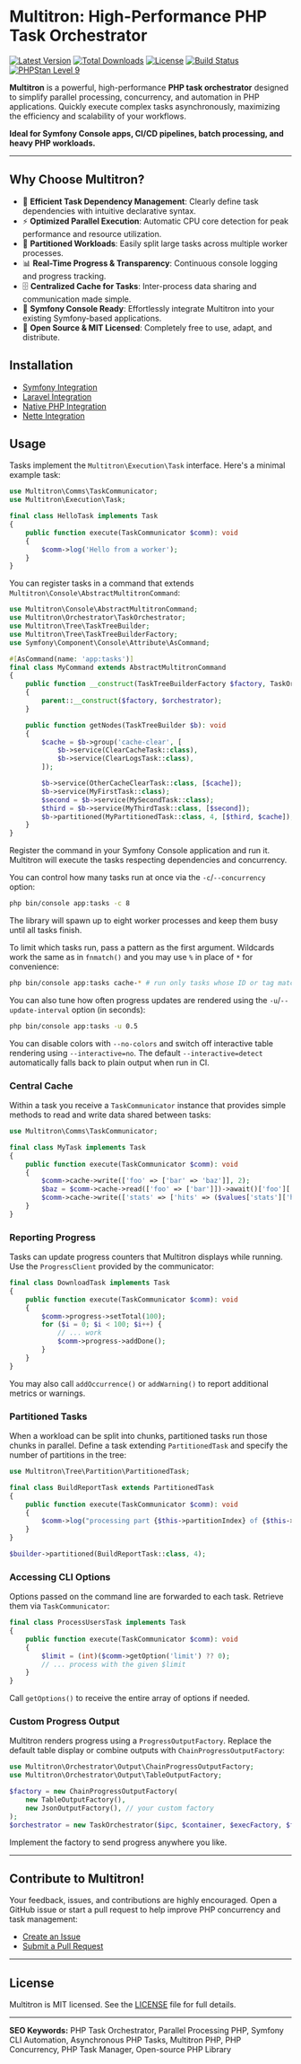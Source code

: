 # Multitron: High-Performance PHP Task Orchestrator

[![Latest Version](https://img.shields.io/packagist/v/riki137/multitron.svg?style=flat-square)](https://packagist.org/packages/riki137/multitron)
[![Total Downloads](https://img.shields.io/packagist/dt/riki137/multitron.svg?style=flat-square)](https://packagist.org/packages/riki137/multitron)
[![License](https://img.shields.io/badge/license-MIT-brightgreen.svg?style=flat-square)](LICENSE)
[![Build Status](https://img.shields.io/github/actions/workflow/status/riki137/multitron/ci.yml?branch=master&style=flat-square)](https://github.com/riki137/multitron/actions?query=workflow%3Aci+branch%3Amaster)
[![PHPStan Level 9](https://img.shields.io/badge/PHPStan-level%209-brightgreen.svg?style=flat-square)](https://github.com/phpstan/phpstan)

**Multitron** is a powerful, high-performance **PHP task orchestrator** designed to simplify parallel processing, concurrency, and automation in PHP applications. Quickly execute complex tasks asynchronously, maximizing the efficiency and scalability of your workflows.

**Ideal for Symfony Console apps, CI/CD pipelines, batch processing, and heavy PHP workloads.**

---

## Why Choose Multitron?

* 🔄 **Efficient Task Dependency Management**: Clearly define task dependencies with intuitive declarative syntax.
* ⚡ **Optimized Parallel Execution**: Automatic CPU core detection for peak performance and resource utilization.
* 🧩 **Partitioned Workloads**: Easily split large tasks across multiple worker processes.
* 📊 **Real-Time Progress & Transparency**: Continuous console logging and progress tracking.
* 🗄️ **Centralized Cache for Tasks**: Inter-process data sharing and communication made simple.
* 🔌 **Symfony Console Ready**: Effortlessly integrate Multitron into your existing Symfony-based applications.
* 📄 **Open Source & MIT Licensed**: Completely free to use, adapt, and distribute.

## Installation

* [Symfony Integration](src/Bridge/Symfony/README.md)
* [Laravel Integration](src/Bridge/Laravel/README.md)
* [Native PHP Integration](src/Bridge/Native/README.md)
* [Nette Integration](src/Bridge/Nette/README.md)

## Usage

Tasks implement the `Multitron\Execution\Task` interface. Here's a minimal example task:

```php
use Multitron\Comms\TaskCommunicator;
use Multitron\Execution\Task;

final class HelloTask implements Task
{
    public function execute(TaskCommunicator $comm): void
    {
        $comm->log('Hello from a worker');
    }
}
```


You can register tasks in a command that extends `Multitron\Console\AbstractMultitronCommand`:

```php
use Multitron\Console\AbstractMultitronCommand;
use Multitron\Orchestrator\TaskOrchestrator;
use Multitron\Tree\TaskTreeBuilder;
use Multitron\Tree\TaskTreeBuilderFactory;
use Symfony\Component\Console\Attribute\AsCommand;

#[AsCommand(name: 'app:tasks')]
final class MyCommand extends AbstractMultitronCommand
{
    public function __construct(TaskTreeBuilderFactory $factory, TaskOrchestrator $orchestrator)
    {
        parent::__construct($factory, $orchestrator);
    }

    public function getNodes(TaskTreeBuilder $b): void
    {
        $cache = $b->group('cache-clear', [
            $b->service(ClearCacheTask::class),
            $b->service(ClearLogsTask::class),
        ]);

        $b->service(OtherCacheClearTask::class, [$cache]);
        $b->service(MyFirstTask::class);
        $second = $b->service(MySecondTask::class);
        $third = $b->service(MyThirdTask::class, [$second]);
        $b->partitioned(MyPartitionedTask::class, 4, [$third, $cache]);
    }
}
```

Register the command in your Symfony Console application and run it. Multitron will execute the tasks respecting dependencies and concurrency.

You can control how many tasks run at once via the `-c`/`--concurrency` option:

```bash
php bin/console app:tasks -c 8
```

The library will spawn up to eight worker processes and keep them busy until all tasks finish.

To limit which tasks run, pass a pattern as the first argument. Wildcards work the same as in `fnmatch()` and you may use `%` in place of `*` for convenience:

```bash
php bin/console app:tasks cache-* # run only tasks whose ID or tag matches "cache-*"
```

You can also tune how often progress updates are rendered using the `-u`/`--update-interval` option (in seconds):

```bash
php bin/console app:tasks -u 0.5
```

You can disable colors with `--no-colors` and switch off interactive table rendering using `--interactive=no`. The default `--interactive=detect` automatically falls back to plain output when run in CI.

### Central Cache

Within a task you receive a `TaskCommunicator` instance that provides simple methods to read and write data shared between tasks:

```php
use Multitron\Comms\TaskCommunicator;

final class MyTask implements Task
{
    public function execute(TaskCommunicator $comm): void
    {
        $comm->cache->write(['foo' => ['bar' => 'baz']], 2);
        $baz = $comm->cache->read(['foo' => ['bar']])->await()['foo']['bar']; // baz
        $comm->cache->write(['stats' => ['hits' => ($values['stats']['hits'] ?? 0) + 1]], 2);
    }
}
```

### Reporting Progress

Tasks can update progress counters that Multitron displays while running. Use
the `ProgressClient` provided by the communicator:

```php
final class DownloadTask implements Task
{
    public function execute(TaskCommunicator $comm): void
    {
        $comm->progress->setTotal(100);
        for ($i = 0; $i < 100; $i++) {
            // ... work
            $comm->progress->addDone();
        }
    }
}
```

You may also call `addOccurrence()` or `addWarning()` to report additional
metrics or warnings.

### Partitioned Tasks

When a workload can be split into chunks, partitioned tasks run those chunks in parallel. Define a task extending `PartitionedTask` and specify the number of partitions in the tree:

```php
use Multitron\Tree\Partition\PartitionedTask;

final class BuildReportTask extends PartitionedTask
{
    public function execute(TaskCommunicator $comm): void
    {
        $comm->log("processing part {$this->partitionIndex} of {$this->partitionCount}");
    }
}

$builder->partitioned(BuildReportTask::class, 4);
```

### Accessing CLI Options

Options passed on the command line are forwarded to each task. Retrieve them via
`TaskCommunicator`:

```php
final class ProcessUsersTask implements Task
{
    public function execute(TaskCommunicator $comm): void
    {
        $limit = (int)($comm->getOption('limit') ?? 0);
        // ... process with the given $limit
    }
}
```

Call `getOptions()` to receive the entire array of options if needed.


### Custom Progress Output

Multitron renders progress using a `ProgressOutputFactory`. Replace the default table display or combine outputs with `ChainProgressOutputFactory`:

```php
use Multitron\Orchestrator\Output\ChainProgressOutputFactory;
use Multitron\Orchestrator\Output\TableOutputFactory;

$factory = new ChainProgressOutputFactory(
    new TableOutputFactory(),
    new JsonOutputFactory(), // your custom factory
);
$orchestrator = new TaskOrchestrator($ipc, $container, $execFactory, $factory, $handlerFactory);
```

Implement the factory to send progress anywhere you like.

---

## Contribute to Multitron!

Your feedback, issues, and contributions are highly encouraged. Open a GitHub issue or start a pull request to help improve PHP concurrency and task management:

* [Create an Issue](https://github.com/riki137/multitron/issues)
* [Submit a Pull Request](https://github.com/riki137/multitron/pulls)

---

## License

Multitron is MIT licensed. See the [LICENSE](LICENSE) file for full details.

---

**SEO Keywords:** PHP Task Orchestrator, Parallel Processing PHP, Symfony CLI Automation, Asynchronous PHP Tasks, Multitron PHP, PHP Concurrency, PHP Task Manager, Open-source PHP Library
